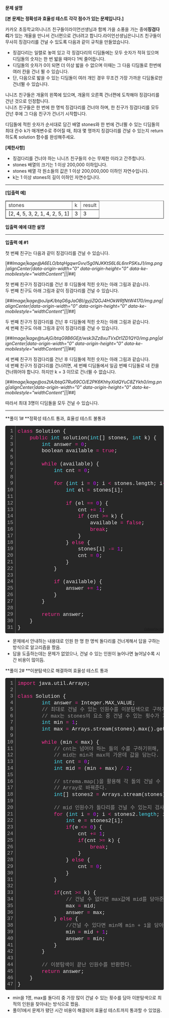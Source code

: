 **문제 설명**

**\[본 문제는 정확성과 효율성 테스트 각각 점수가 있는 문제입니다.\]**

카카오 초등학교의니니즈 친구들이라이언선생님과 함께 가을 소풍을 가는 중에**징검다리**가 있는 개울을 만나서 건너편으로 건너려고 합니다.라이언선생님은니니즈 친구들이 무사히 징검다리를 건널 수 있도록 다음과 같이 규칙을 만들었습니다.

-   징검다리는 일렬로 놓여 있고 각 징검다리의 디딤돌에는 모두 숫자가 적혀 있으며 디딤돌의 숫자는 한 번 밟을 때마다 1씩 줄어듭니다.
-   디딤돌의 숫자가 0이 되면 더 이상 밟을 수 없으며 이때는 그 다음 디딤돌로 한번에 여러 칸을 건너 뛸 수 있습니다.
-   단, 다음으로 밟을 수 있는 디딤돌이 여러 개인 경우 무조건 가장 가까운 디딤돌로만 건너뛸 수 있습니다.

니니즈 친구들은 개울의 왼쪽에 있으며, 개울의 오른쪽 건너편에 도착해야 징검다리를 건넌 것으로 인정합니다.  
니니즈 친구들은 한 번에 한 명씩 징검다리를 건너야 하며, 한 친구가 징검다리를 모두 건넌 후에 그 다음 친구가 건너기 시작합니다.

디딤돌에 적힌 숫자가 순서대로 담긴 배열 stones와 한 번에 건너뛸 수 있는 디딤돌의 최대 칸수 k가 매개변수로 주어질 때, 최대 몇 명까지 징검다리를 건널 수 있는지 return 하도록 solution 함수를 완성해주세요.

**\[제한사항\]**

-   징검다리를 건너야 하는 니니즈 친구들의 수는 무제한 이라고 간주합니다.
-   stones 배열의 크기는 1 이상 200,000 이하입니다.
-   stones 배열 각 원소들의 값은 1 이상 200,000,000 이하인 자연수입니다.
-   k는 1 이상 stones의 길이 이하인 자연수입니다.

---

**\[입출력 예\]**

<table style="border-collapse: collapse; width: 100%;" border="1"><tbody><tr><td><span style="color: #333333;">stones</span></td><td><span style="color: #333333;">k</span></td><td><span style="color: #333333;">result</span></td></tr><tr><td>[2, 4, 5, 3, 2, 1, 4, 2, 5, 1]</td><td>3</td><td>3</td></tr></tbody></table>

**입출력 예에 대한 설명**

---

**입출력 예 #1**

첫 번째 친구는 다음과 같이 징검다리를 건널 수 있습니다.

[##_Image|kage@A6ELO/btqHgqwrGvv/5g0NJKKtS6L6L6nrPSKsJ1/img.png|alignCenter|data-origin-width="0" data-origin-height="0" data-ke-mobilestyle="widthContent"|||_##]

첫 번째 친구가 징검다리를 건넌 후 디딤돌에 적힌 숫자는 아래 그림과 같습니다.  
두 번째 친구도 아래 그림과 같이 징검다리를 건널 수 있습니다.

[##_Image|kage@oJipK/btqG6gJaOBI/gyjiZQGJ4HOkWRfNtW4170/img.png|alignCenter|data-origin-width="0" data-origin-height="0" data-ke-mobilestyle="widthContent"|||_##]

두 번째 친구가 징검다리를 건넌 후 디딤돌에 적힌 숫자는 아래 그림과 같습니다.  
세 번째 친구도 아래 그림과 같이 징검다리를 건널 수 있습니다.

[##_Image|kage@tuAjG/btqG9B6GEjt/wsk3iZz8xuTVxDt1ZD1QY0/img.png|alignCenter|data-origin-width="0" data-origin-height="0" data-ke-mobilestyle="widthContent"|||_##]

세 번째 친구가 징검다리를 건넌 후 디딤돌에 적힌 숫자는 아래 그림과 같습니다.  
네 번째 친구가 징검다리를 건너려면, 세 번째 디딤돌에서 일곱 번째 디딤돌로 네 칸을 건너뛰어야 합니다. 하지만 k = 3 이므로 건너뛸 수 없습니다.

[##_Image|kage@os2tA/btqG7Ru69CO/E2PK6KhhyXIdQYuC8ZYkh0/img.png|alignCenter|data-origin-width="0" data-origin-height="0" data-ke-mobilestyle="widthContent"|||_##]

따라서 최대 3명이 디딤돌을 모두 건널 수 있습니다.

---

**풀이 1# **정확성 테스트 통과, 효율성 테스트 불통과

<table class="colorscripter-code-table" style="margin: 0; padding: 0; border: none; background-color: #272727; border-radius: 4px;" cellspacing="0" cellpadding="0"><tbody><tr><td style="padding: 6px; border-right: 2px solid #4f4f4f;"><div style="margin: 0; padding: 0; word-break: normal; text-align: right; color: #aaa; font-family: Consolas, 'Liberation Mono', Menlo, Courier, monospace !important; line-height: 130%;"><div style="line-height: 130%;">1</div><div style="line-height: 130%;">2</div><div style="line-height: 130%;">3</div><div style="line-height: 130%;">4</div><div style="line-height: 130%;">5</div><div style="line-height: 130%;">6</div><div style="line-height: 130%;">7</div><div style="line-height: 130%;">8</div><div style="line-height: 130%;">9</div><div style="line-height: 130%;">10</div><div style="line-height: 130%;">11</div><div style="line-height: 130%;">12</div><div style="line-height: 130%;">13</div><div style="line-height: 130%;">14</div><div style="line-height: 130%;">15</div><div style="line-height: 130%;">16</div><div style="line-height: 130%;">17</div><div style="line-height: 130%;">18</div><div style="line-height: 130%;">19</div><div style="line-height: 130%;">20</div><div style="line-height: 130%;">21</div><div style="line-height: 130%;">22</div><div style="line-height: 130%;">23</div><div style="line-height: 130%;">24</div><div style="line-height: 130%;">25</div><div style="line-height: 130%;">26</div><div style="line-height: 130%;">27</div><div style="line-height: 130%;">28</div><div style="line-height: 130%;">29</div><div style="line-height: 130%;">30</div><div style="line-height: 130%;">31</div></div></td><td style="padding: 6px 0; text-align: left;"><div style="margin: 0; padding: 0; color: #f0f0f0; font-family: Consolas, 'Liberation Mono', Menlo, Courier, monospace !important; line-height: 130%;"><div style="padding: 0 6px; white-space: pre; line-height: 130%;"><span style="color: #ff3399;">class</span>&nbsp;Solution&nbsp;{</div><div style="padding: 0 6px; white-space: pre; line-height: 130%;">&nbsp;&nbsp;&nbsp;&nbsp;<span style="color: #ff3399;">public</span>&nbsp;<span style="color: #4be6fa;">int</span>&nbsp;solution(<span style="color: #4be6fa;">int</span>[]&nbsp;stones,&nbsp;<span style="color: #4be6fa;">int</span>&nbsp;k)&nbsp;{</div><div style="padding: 0 6px; white-space: pre; line-height: 130%;">&nbsp;&nbsp;&nbsp;&nbsp;&nbsp;&nbsp;&nbsp;&nbsp;<span style="color: #4be6fa;">int</span>&nbsp;answer&nbsp;<span style="color: #aaffaa;"></span><span style="color: #ff3399;">=</span>&nbsp;<span style="color: #c10aff;">0</span>;</div><div style="padding: 0 6px; white-space: pre; line-height: 130%;">&nbsp;&nbsp;&nbsp;&nbsp;&nbsp;&nbsp;&nbsp;&nbsp;boolean&nbsp;available&nbsp;<span style="color: #aaffaa;"></span><span style="color: #ff3399;">=</span>&nbsp;<span style="color: #ff3399;">true</span>;</div><div style="padding: 0 6px; white-space: pre; line-height: 130%;">&nbsp;</div><div style="padding: 0 6px; white-space: pre; line-height: 130%;">&nbsp;&nbsp;&nbsp;&nbsp;&nbsp;&nbsp;&nbsp;&nbsp;<span style="color: #ff3399;">while</span>&nbsp;(available)&nbsp;{</div><div style="padding: 0 6px; white-space: pre; line-height: 130%;">&nbsp;&nbsp;&nbsp;&nbsp;&nbsp;&nbsp;&nbsp;&nbsp;&nbsp;&nbsp;&nbsp;&nbsp;<span style="color: #4be6fa;">int</span>&nbsp;cnt&nbsp;<span style="color: #aaffaa;"></span><span style="color: #ff3399;">=</span>&nbsp;<span style="color: #c10aff;">0</span>;</div><div style="padding: 0 6px; white-space: pre; line-height: 130%;">&nbsp;</div><div style="padding: 0 6px; white-space: pre; line-height: 130%;">&nbsp;&nbsp;&nbsp;&nbsp;&nbsp;&nbsp;&nbsp;&nbsp;&nbsp;&nbsp;&nbsp;&nbsp;<span style="color: #ff3399;">for</span>&nbsp;(<span style="color: #4be6fa;">int</span>&nbsp;i&nbsp;<span style="color: #aaffaa;"></span><span style="color: #ff3399;">=</span>&nbsp;<span style="color: #c10aff;">0</span>;&nbsp;i&nbsp;<span style="color: #aaffaa;"></span><span style="color: #ff3399;">&lt;</span>&nbsp;stones.length;&nbsp;i<span style="color: #aaffaa;"></span><span style="color: #ff3399;">+</span><span style="color: #aaffaa;"></span><span style="color: #ff3399;">+</span>)&nbsp;{</div><div style="padding: 0 6px; white-space: pre; line-height: 130%;">&nbsp;&nbsp;&nbsp;&nbsp;&nbsp;&nbsp;&nbsp;&nbsp;&nbsp;&nbsp;&nbsp;&nbsp;&nbsp;&nbsp;&nbsp;&nbsp;<span style="color: #4be6fa;">int</span>&nbsp;el&nbsp;<span style="color: #aaffaa;"></span><span style="color: #ff3399;">=</span>&nbsp;stones[i];</div><div style="padding: 0 6px; white-space: pre; line-height: 130%;">&nbsp;</div><div style="padding: 0 6px; white-space: pre; line-height: 130%;">&nbsp;&nbsp;&nbsp;&nbsp;&nbsp;&nbsp;&nbsp;&nbsp;&nbsp;&nbsp;&nbsp;&nbsp;&nbsp;&nbsp;&nbsp;&nbsp;<span style="color: #ff3399;">if</span>&nbsp;(el&nbsp;<span style="color: #aaffaa;"></span><span style="color: #ff3399;">=</span><span style="color: #aaffaa;"></span><span style="color: #ff3399;">=</span>&nbsp;<span style="color: #c10aff;">0</span>)&nbsp;{</div><div style="padding: 0 6px; white-space: pre; line-height: 130%;">&nbsp;&nbsp;&nbsp;&nbsp;&nbsp;&nbsp;&nbsp;&nbsp;&nbsp;&nbsp;&nbsp;&nbsp;&nbsp;&nbsp;&nbsp;&nbsp;&nbsp;&nbsp;&nbsp;&nbsp;cnt&nbsp;<span style="color: #aaffaa;"></span><span style="color: #ff3399;">+</span><span style="color: #aaffaa;"></span><span style="color: #ff3399;">=</span>&nbsp;<span style="color: #c10aff;">1</span>;</div><div style="padding: 0 6px; white-space: pre; line-height: 130%;">&nbsp;&nbsp;&nbsp;&nbsp;&nbsp;&nbsp;&nbsp;&nbsp;&nbsp;&nbsp;&nbsp;&nbsp;&nbsp;&nbsp;&nbsp;&nbsp;&nbsp;&nbsp;&nbsp;&nbsp;<span style="color: #ff3399;">if</span>&nbsp;(cnt&nbsp;<span style="color: #aaffaa;"></span><span style="color: #ff3399;">&gt;</span><span style="color: #aaffaa;"></span><span style="color: #ff3399;">=</span>&nbsp;k)&nbsp;{</div><div style="padding: 0 6px; white-space: pre; line-height: 130%;">&nbsp;&nbsp;&nbsp;&nbsp;&nbsp;&nbsp;&nbsp;&nbsp;&nbsp;&nbsp;&nbsp;&nbsp;&nbsp;&nbsp;&nbsp;&nbsp;&nbsp;&nbsp;&nbsp;&nbsp;&nbsp;&nbsp;&nbsp;&nbsp;available&nbsp;<span style="color: #aaffaa;"></span><span style="color: #ff3399;">=</span>&nbsp;<span style="color: #ff3399;">false</span>;</div><div style="padding: 0 6px; white-space: pre; line-height: 130%;">&nbsp;&nbsp;&nbsp;&nbsp;&nbsp;&nbsp;&nbsp;&nbsp;&nbsp;&nbsp;&nbsp;&nbsp;&nbsp;&nbsp;&nbsp;&nbsp;&nbsp;&nbsp;&nbsp;&nbsp;&nbsp;&nbsp;&nbsp;&nbsp;<span style="color: #ff3399;">break</span>;</div><div style="padding: 0 6px; white-space: pre; line-height: 130%;">&nbsp;&nbsp;&nbsp;&nbsp;&nbsp;&nbsp;&nbsp;&nbsp;&nbsp;&nbsp;&nbsp;&nbsp;&nbsp;&nbsp;&nbsp;&nbsp;&nbsp;&nbsp;&nbsp;&nbsp;}</div><div style="padding: 0 6px; white-space: pre; line-height: 130%;">&nbsp;&nbsp;&nbsp;&nbsp;&nbsp;&nbsp;&nbsp;&nbsp;&nbsp;&nbsp;&nbsp;&nbsp;&nbsp;&nbsp;&nbsp;&nbsp;}&nbsp;<span style="color: #ff3399;">else</span>&nbsp;{</div><div style="padding: 0 6px; white-space: pre; line-height: 130%;">&nbsp;&nbsp;&nbsp;&nbsp;&nbsp;&nbsp;&nbsp;&nbsp;&nbsp;&nbsp;&nbsp;&nbsp;&nbsp;&nbsp;&nbsp;&nbsp;&nbsp;&nbsp;&nbsp;&nbsp;stones[i]&nbsp;<span style="color: #aaffaa;"></span><span style="color: #ff3399;">-</span><span style="color: #aaffaa;"></span><span style="color: #ff3399;">=</span>&nbsp;<span style="color: #c10aff;">1</span>;</div><div style="padding: 0 6px; white-space: pre; line-height: 130%;">&nbsp;&nbsp;&nbsp;&nbsp;&nbsp;&nbsp;&nbsp;&nbsp;&nbsp;&nbsp;&nbsp;&nbsp;&nbsp;&nbsp;&nbsp;&nbsp;&nbsp;&nbsp;&nbsp;&nbsp;cnt&nbsp;<span style="color: #aaffaa;"></span><span style="color: #ff3399;">=</span>&nbsp;<span style="color: #c10aff;">0</span>;</div><div style="padding: 0 6px; white-space: pre; line-height: 130%;">&nbsp;&nbsp;&nbsp;&nbsp;&nbsp;&nbsp;&nbsp;&nbsp;&nbsp;&nbsp;&nbsp;&nbsp;&nbsp;&nbsp;&nbsp;&nbsp;}</div><div style="padding: 0 6px; white-space: pre; line-height: 130%;">&nbsp;&nbsp;&nbsp;&nbsp;&nbsp;&nbsp;&nbsp;&nbsp;&nbsp;&nbsp;&nbsp;&nbsp;}</div><div style="padding: 0 6px; white-space: pre; line-height: 130%;">&nbsp;</div><div style="padding: 0 6px; white-space: pre; line-height: 130%;">&nbsp;&nbsp;&nbsp;&nbsp;&nbsp;&nbsp;&nbsp;&nbsp;&nbsp;&nbsp;&nbsp;&nbsp;<span style="color: #ff3399;">if</span>&nbsp;(available)&nbsp;{</div><div style="padding: 0 6px; white-space: pre; line-height: 130%;">&nbsp;&nbsp;&nbsp;&nbsp;&nbsp;&nbsp;&nbsp;&nbsp;&nbsp;&nbsp;&nbsp;&nbsp;&nbsp;&nbsp;&nbsp;&nbsp;answer&nbsp;<span style="color: #aaffaa;"></span><span style="color: #ff3399;">+</span><span style="color: #aaffaa;"></span><span style="color: #ff3399;">=</span>&nbsp;<span style="color: #c10aff;">1</span>;</div><div style="padding: 0 6px; white-space: pre; line-height: 130%;">&nbsp;&nbsp;&nbsp;&nbsp;&nbsp;&nbsp;&nbsp;&nbsp;&nbsp;&nbsp;&nbsp;&nbsp;}</div><div style="padding: 0 6px; white-space: pre; line-height: 130%;">&nbsp;&nbsp;&nbsp;&nbsp;&nbsp;&nbsp;&nbsp;&nbsp;}</div><div style="padding: 0 6px; white-space: pre; line-height: 130%;">&nbsp;</div><div style="padding: 0 6px; white-space: pre; line-height: 130%;">&nbsp;&nbsp;&nbsp;&nbsp;&nbsp;&nbsp;&nbsp;&nbsp;<span style="color: #ff3399;">return</span>&nbsp;answer;</div><div style="padding: 0 6px; white-space: pre; line-height: 130%;">&nbsp;&nbsp;&nbsp;&nbsp;}</div><div style="padding: 0 6px; white-space: pre; line-height: 130%;">}</div></div><div style="text-align: right; margin-top: -13px; margin-right: 5px; font-size: 9px; font-style: italic;"><a style="color: #4f4f4ftext-decoration:none;" href="http://colorscripter.com/info#e" target="_blank" rel="noopener">Colored by Color Scripter</a></div></td><td style="vertical-align: bottom; padding: 0 2px 4px 0;"><a style="text-decoration: none; color: white;" href="http://colorscripter.com/info#e" target="_blank" rel="noopener"><span style="font-size: 9px; word-break: normal; background-color: #4f4f4f; color: white; border-radius: 10px; padding: 1px;">cs</span></a></td></tr></tbody></table>

-   문제에서 안내하는 내용대로 인원 한 명 한 명씩 돌다리를 건너게해서 답을 구하는 방식으로 알고리즘을 짰음.
-   답을 도출하는데는 문제가 없었으나, 건널 수 있는 인원이 늘어나면 늘어날수록 시간 비용이 많이듬.

**풀이 2# **이분탐색으로 해결하여 효율성 테스트 통과

<table class="colorscripter-code-table" style="margin: 0; padding: 0; border: none; background-color: #272727; border-radius: 4px;" cellspacing="0" cellpadding="0"><tbody><tr><td style="padding: 6px; border-right: 2px solid #4f4f4f;"><div style="margin: 0; padding: 0; word-break: normal; text-align: right; color: #aaa; font-family: Consolas, 'Liberation Mono', Menlo, Courier, monospace !important; line-height: 130%;"><div style="line-height: 130%;">1</div><div style="line-height: 130%;">2</div><div style="line-height: 130%;">3</div><div style="line-height: 130%;">4</div><div style="line-height: 130%;">5</div><div style="line-height: 130%;">6</div><div style="line-height: 130%;">7</div><div style="line-height: 130%;">8</div><div style="line-height: 130%;">9</div><div style="line-height: 130%;">10</div><div style="line-height: 130%;">11</div><div style="line-height: 130%;">12</div><div style="line-height: 130%;">13</div><div style="line-height: 130%;">14</div><div style="line-height: 130%;">15</div><div style="line-height: 130%;">16</div><div style="line-height: 130%;">17</div><div style="line-height: 130%;">18</div><div style="line-height: 130%;">19</div><div style="line-height: 130%;">20</div><div style="line-height: 130%;">21</div><div style="line-height: 130%;">22</div><div style="line-height: 130%;">23</div><div style="line-height: 130%;">24</div><div style="line-height: 130%;">25</div><div style="line-height: 130%;">26</div><div style="line-height: 130%;">27</div><div style="line-height: 130%;">28</div><div style="line-height: 130%;">29</div><div style="line-height: 130%;">30</div><div style="line-height: 130%;">31</div><div style="line-height: 130%;">32</div><div style="line-height: 130%;">33</div><div style="line-height: 130%;">34</div><div style="line-height: 130%;">35</div><div style="line-height: 130%;">36</div><div style="line-height: 130%;">37</div><div style="line-height: 130%;">38</div><div style="line-height: 130%;">39</div><div style="line-height: 130%;">40</div><div style="line-height: 130%;">41</div><div style="line-height: 130%;">42</div><div style="line-height: 130%;">43</div><div style="line-height: 130%;">44</div><div style="line-height: 130%;">45</div><div style="line-height: 130%;">46</div><div style="line-height: 130%;">47</div></div></td><td style="padding: 6px 0; text-align: left;"><div style="margin: 0; padding: 0; color: #f0f0f0; font-family: Consolas, 'Liberation Mono', Menlo, Courier, monospace !important; line-height: 130%;"><div style="padding: 0 6px; white-space: pre; line-height: 130%;"><span style="color: #ff3399;">import</span>&nbsp;java.util.Arrays;</div><div style="padding: 0 6px; white-space: pre; line-height: 130%;">&nbsp;</div><div style="padding: 0 6px; white-space: pre; line-height: 130%;"><span style="color: #ff3399;">class</span>&nbsp;Solution&nbsp;{</div><div style="padding: 0 6px; white-space: pre; line-height: 130%;">&nbsp;&nbsp;&nbsp;&nbsp;&nbsp;&nbsp;&nbsp;&nbsp;<span style="color: #4be6fa;">int</span>&nbsp;answer&nbsp;<span style="color: #0086b3;"></span><span style="color: #ff3399;">=</span>&nbsp;Integer.MAX_VALUE;</div><div style="padding: 0 6px; white-space: pre; line-height: 130%;">&nbsp;&nbsp;&nbsp;&nbsp;&nbsp;&nbsp;&nbsp;&nbsp;<span style="color: #999999;">//&nbsp;최대로&nbsp;건널&nbsp;수&nbsp;있는&nbsp;인원수를&nbsp;이분탐색으로&nbsp;구하기&nbsp;위해&nbsp;min은&nbsp;1명&nbsp;</span></div><div style="padding: 0 6px; white-space: pre; line-height: 130%;">&nbsp;&nbsp;&nbsp;&nbsp;&nbsp;&nbsp;&nbsp;&nbsp;<span style="color: #999999;">//&nbsp;max는&nbsp;stones의&nbsp;요소&nbsp;중&nbsp;건널&nbsp;수&nbsp;있는&nbsp;횟수가&nbsp;가장&nbsp;큰&nbsp;돌의&nbsp;숫자를&nbsp;넣는다.</span></div><div style="padding: 0 6px; white-space: pre; line-height: 130%;">&nbsp;&nbsp;&nbsp;&nbsp;&nbsp;&nbsp;&nbsp;&nbsp;<span style="color: #4be6fa;">int</span>&nbsp;min&nbsp;<span style="color: #0086b3;"></span><span style="color: #ff3399;">=</span>&nbsp;<span style="color: #c10aff;">1</span>;</div><div style="padding: 0 6px; white-space: pre; line-height: 130%;">&nbsp;&nbsp;&nbsp;&nbsp;&nbsp;&nbsp;&nbsp;&nbsp;<span style="color: #4be6fa;">int</span>&nbsp;max&nbsp;<span style="color: #0086b3;"></span><span style="color: #ff3399;">=</span>&nbsp;Arrays.stream(stones).max().getAsInt();</div><div style="padding: 0 6px; white-space: pre; line-height: 130%;">&nbsp;&nbsp;&nbsp;&nbsp;&nbsp;&nbsp;&nbsp;&nbsp;</div><div style="padding: 0 6px; white-space: pre; line-height: 130%;">&nbsp;&nbsp;&nbsp;&nbsp;&nbsp;&nbsp;&nbsp;&nbsp;<span style="color: #ff3399;">while</span>&nbsp;(min&nbsp;<span style="color: #0086b3;"></span><span style="color: #ff3399;">&lt;</span>&nbsp;max)&nbsp;{</div><div style="padding: 0 6px; white-space: pre; line-height: 130%;">&nbsp;&nbsp;&nbsp;&nbsp;&nbsp;&nbsp;&nbsp;&nbsp;&nbsp;&nbsp;&nbsp;&nbsp;<span style="color: #999999;">//&nbsp;cnt는&nbsp;넘어야&nbsp;하는&nbsp;돌의&nbsp;수를&nbsp;구하기위해,</span></div><div style="padding: 0 6px; white-space: pre; line-height: 130%;">&nbsp;&nbsp;&nbsp;&nbsp;&nbsp;&nbsp;&nbsp;&nbsp;&nbsp;&nbsp;&nbsp;&nbsp;<span style="color: #999999;">//&nbsp;mid는&nbsp;min과&nbsp;max의&nbsp;가운데&nbsp;값을&nbsp;담는다.</span></div><div style="padding: 0 6px; white-space: pre; line-height: 130%;">&nbsp;&nbsp;&nbsp;&nbsp;&nbsp;&nbsp;&nbsp;&nbsp;&nbsp;&nbsp;&nbsp;&nbsp;<span style="color: #4be6fa;">int</span>&nbsp;cnt&nbsp;<span style="color: #0086b3;"></span><span style="color: #ff3399;">=</span>&nbsp;<span style="color: #c10aff;">0</span>;</div><div style="padding: 0 6px; white-space: pre; line-height: 130%;">&nbsp;&nbsp;&nbsp;&nbsp;&nbsp;&nbsp;&nbsp;&nbsp;&nbsp;&nbsp;&nbsp;&nbsp;<span style="color: #4be6fa;">int</span>&nbsp;mid&nbsp;<span style="color: #0086b3;"></span><span style="color: #ff3399;">=</span>&nbsp;(min&nbsp;<span style="color: #0086b3;"></span><span style="color: #ff3399;">+</span>&nbsp;max)&nbsp;<span style="color: #0086b3;"></span><span style="color: #ff3399;">/</span>&nbsp;<span style="color: #c10aff;">2</span>;</div><div style="padding: 0 6px; white-space: pre; line-height: 130%;">&nbsp;&nbsp;&nbsp;&nbsp;&nbsp;&nbsp;&nbsp;&nbsp;&nbsp;&nbsp;&nbsp;&nbsp;</div><div style="padding: 0 6px; white-space: pre; line-height: 130%;">&nbsp;&nbsp;&nbsp;&nbsp;&nbsp;&nbsp;&nbsp;&nbsp;&nbsp;&nbsp;&nbsp;&nbsp;<span style="color: #999999;">//&nbsp;strema.map()을&nbsp;활용해&nbsp;각&nbsp;돌의&nbsp;건널&nbsp;수&nbsp;있는&nbsp;횟수를&nbsp;mid만큼&nbsp;빼서&nbsp;toArray()를&nbsp;통해</span></div><div style="padding: 0 6px; white-space: pre; line-height: 130%;">&nbsp;&nbsp;&nbsp;&nbsp;&nbsp;&nbsp;&nbsp;&nbsp;&nbsp;&nbsp;&nbsp;&nbsp;<span style="color: #999999;">//&nbsp;Array로&nbsp;바꿔준다.</span></div><div style="padding: 0 6px; white-space: pre; line-height: 130%;">&nbsp;&nbsp;&nbsp;&nbsp;&nbsp;&nbsp;&nbsp;&nbsp;&nbsp;&nbsp;&nbsp;&nbsp;<span style="color: #4be6fa;">int</span>[]&nbsp;stones2&nbsp;<span style="color: #0086b3;"></span><span style="color: #ff3399;">=</span>&nbsp;Arrays.stream(stones).map(e&nbsp;<span style="color: #0086b3;"></span><span style="color: #ff3399;">-</span><span style="color: #0086b3;"></span><span style="color: #ff3399;">&gt;</span>&nbsp;e&nbsp;<span style="color: #0086b3;"></span><span style="color: #ff3399;">-</span>&nbsp;mid).toArray();</div><div style="padding: 0 6px; white-space: pre; line-height: 130%;">&nbsp;&nbsp;&nbsp;&nbsp;&nbsp;&nbsp;&nbsp;&nbsp;&nbsp;&nbsp;&nbsp;&nbsp;</div><div style="padding: 0 6px; white-space: pre; line-height: 130%;">&nbsp;&nbsp;&nbsp;&nbsp;&nbsp;&nbsp;&nbsp;&nbsp;&nbsp;&nbsp;&nbsp;&nbsp;<span style="color: #999999;">//&nbsp;mid&nbsp;인원수가&nbsp;돌다리를&nbsp;건널&nbsp;수&nbsp;있는지&nbsp;검사</span></div><div style="padding: 0 6px; white-space: pre; line-height: 130%;">&nbsp;&nbsp;&nbsp;&nbsp;&nbsp;&nbsp;&nbsp;&nbsp;&nbsp;&nbsp;&nbsp;&nbsp;<span style="color: #ff3399;">for</span>&nbsp;(<span style="color: #4be6fa;">int</span>&nbsp;i&nbsp;<span style="color: #0086b3;"></span><span style="color: #ff3399;">=</span>&nbsp;<span style="color: #c10aff;">0</span>;&nbsp;i&nbsp;<span style="color: #0086b3;"></span><span style="color: #ff3399;">&lt;</span>&nbsp;stones2.<span style="color: #4be6fa;">length</span>;&nbsp;i<span style="color: #0086b3;"></span><span style="color: #ff3399;">+</span><span style="color: #0086b3;"></span><span style="color: #ff3399;">+</span>)&nbsp;{</div><div style="padding: 0 6px; white-space: pre; line-height: 130%;">&nbsp;&nbsp;&nbsp;&nbsp;&nbsp;&nbsp;&nbsp;&nbsp;&nbsp;&nbsp;&nbsp;&nbsp;&nbsp;&nbsp;&nbsp;&nbsp;<span style="color: #4be6fa;">int</span>&nbsp;e&nbsp;<span style="color: #0086b3;"></span><span style="color: #ff3399;">=</span>&nbsp;stones2[i];</div><div style="padding: 0 6px; white-space: pre; line-height: 130%;">&nbsp;&nbsp;&nbsp;&nbsp;&nbsp;&nbsp;&nbsp;&nbsp;&nbsp;&nbsp;&nbsp;&nbsp;&nbsp;&nbsp;&nbsp;&nbsp;<span style="color: #ff3399;">if</span>(e&nbsp;<span style="color: #0086b3;"></span><span style="color: #ff3399;">&lt;</span><span style="color: #0086b3;"></span><span style="color: #ff3399;">=</span>&nbsp;<span style="color: #c10aff;">0</span>)&nbsp;{</div><div style="padding: 0 6px; white-space: pre; line-height: 130%;">&nbsp;&nbsp;&nbsp;&nbsp;&nbsp;&nbsp;&nbsp;&nbsp;&nbsp;&nbsp;&nbsp;&nbsp;&nbsp;&nbsp;&nbsp;&nbsp;&nbsp;&nbsp;&nbsp;&nbsp;cnt&nbsp;<span style="color: #0086b3;"></span><span style="color: #ff3399;">+</span><span style="color: #0086b3;"></span><span style="color: #ff3399;">=</span>&nbsp;<span style="color: #c10aff;">1</span>;</div><div style="padding: 0 6px; white-space: pre; line-height: 130%;">&nbsp;&nbsp;&nbsp;&nbsp;&nbsp;&nbsp;&nbsp;&nbsp;&nbsp;&nbsp;&nbsp;&nbsp;&nbsp;&nbsp;&nbsp;&nbsp;&nbsp;&nbsp;&nbsp;&nbsp;<span style="color: #ff3399;">if</span>(cnt&nbsp;<span style="color: #0086b3;"></span><span style="color: #ff3399;">&gt;</span><span style="color: #0086b3;"></span><span style="color: #ff3399;">=</span>&nbsp;k)&nbsp;{</div><div style="padding: 0 6px; white-space: pre; line-height: 130%;">&nbsp;&nbsp;&nbsp;&nbsp;&nbsp;&nbsp;&nbsp;&nbsp;&nbsp;&nbsp;&nbsp;&nbsp;&nbsp;&nbsp;&nbsp;&nbsp;&nbsp;&nbsp;&nbsp;&nbsp;&nbsp;&nbsp;&nbsp;&nbsp;<span style="color: #ff3399;">break</span>;</div><div style="padding: 0 6px; white-space: pre; line-height: 130%;">&nbsp;&nbsp;&nbsp;&nbsp;&nbsp;&nbsp;&nbsp;&nbsp;&nbsp;&nbsp;&nbsp;&nbsp;&nbsp;&nbsp;&nbsp;&nbsp;&nbsp;&nbsp;&nbsp;&nbsp;}</div><div style="padding: 0 6px; white-space: pre; line-height: 130%;">&nbsp;&nbsp;&nbsp;&nbsp;&nbsp;&nbsp;&nbsp;&nbsp;&nbsp;&nbsp;&nbsp;&nbsp;&nbsp;&nbsp;&nbsp;&nbsp;}&nbsp;<span style="color: #ff3399;">else</span>&nbsp;{</div><div style="padding: 0 6px; white-space: pre; line-height: 130%;">&nbsp;&nbsp;&nbsp;&nbsp;&nbsp;&nbsp;&nbsp;&nbsp;&nbsp;&nbsp;&nbsp;&nbsp;&nbsp;&nbsp;&nbsp;&nbsp;&nbsp;&nbsp;&nbsp;&nbsp;cnt&nbsp;<span style="color: #0086b3;"></span><span style="color: #ff3399;">=</span>&nbsp;<span style="color: #c10aff;">0</span>;</div><div style="padding: 0 6px; white-space: pre; line-height: 130%;">&nbsp;&nbsp;&nbsp;&nbsp;&nbsp;&nbsp;&nbsp;&nbsp;&nbsp;&nbsp;&nbsp;&nbsp;&nbsp;&nbsp;&nbsp;&nbsp;}</div><div style="padding: 0 6px; white-space: pre; line-height: 130%;">&nbsp;&nbsp;&nbsp;&nbsp;&nbsp;&nbsp;&nbsp;&nbsp;&nbsp;&nbsp;&nbsp;&nbsp;}</div><div style="padding: 0 6px; white-space: pre; line-height: 130%;">&nbsp;&nbsp;&nbsp;&nbsp;&nbsp;&nbsp;&nbsp;&nbsp;&nbsp;&nbsp;&nbsp;&nbsp;</div><div style="padding: 0 6px; white-space: pre; line-height: 130%;">&nbsp;&nbsp;&nbsp;&nbsp;&nbsp;&nbsp;&nbsp;&nbsp;&nbsp;&nbsp;&nbsp;&nbsp;<span style="color: #ff3399;">if</span>(cnt&nbsp;<span style="color: #0086b3;"></span><span style="color: #ff3399;">&gt;</span><span style="color: #0086b3;"></span><span style="color: #ff3399;">=</span>&nbsp;k)&nbsp;{</div><div style="padding: 0 6px; white-space: pre; line-height: 130%;">&nbsp;&nbsp;&nbsp;&nbsp;&nbsp;&nbsp;&nbsp;&nbsp;&nbsp;&nbsp;&nbsp;&nbsp;&nbsp;&nbsp;&nbsp;&nbsp;<span style="color: #999999;">//&nbsp;건널&nbsp;수&nbsp;없다면&nbsp;max값에&nbsp;mid를&nbsp;담아준다.</span></div><div style="padding: 0 6px; white-space: pre; line-height: 130%;">&nbsp;&nbsp;&nbsp;&nbsp;&nbsp;&nbsp;&nbsp;&nbsp;&nbsp;&nbsp;&nbsp;&nbsp;&nbsp;&nbsp;&nbsp;&nbsp;max&nbsp;<span style="color: #0086b3;"></span><span style="color: #ff3399;">=</span>&nbsp;mid;</div><div style="padding: 0 6px; white-space: pre; line-height: 130%;">&nbsp;&nbsp;&nbsp;&nbsp;&nbsp;&nbsp;&nbsp;&nbsp;&nbsp;&nbsp;&nbsp;&nbsp;&nbsp;&nbsp;&nbsp;&nbsp;answer&nbsp;<span style="color: #0086b3;"></span><span style="color: #ff3399;">=</span>&nbsp;max;</div><div style="padding: 0 6px; white-space: pre; line-height: 130%;">&nbsp;&nbsp;&nbsp;&nbsp;&nbsp;&nbsp;&nbsp;&nbsp;&nbsp;&nbsp;&nbsp;&nbsp;}&nbsp;<span style="color: #ff3399;">else</span>&nbsp;{</div><div style="padding: 0 6px; white-space: pre; line-height: 130%;">&nbsp;&nbsp;&nbsp;&nbsp;&nbsp;&nbsp;&nbsp;&nbsp;&nbsp;&nbsp;&nbsp;&nbsp;&nbsp;&nbsp;&nbsp;&nbsp;<span style="color: #999999;">//건널&nbsp;수&nbsp;있다면&nbsp;min에&nbsp;min&nbsp;+&nbsp;1을&nbsp;담아준다.</span></div><div style="padding: 0 6px; white-space: pre; line-height: 130%;">&nbsp;&nbsp;&nbsp;&nbsp;&nbsp;&nbsp;&nbsp;&nbsp;&nbsp;&nbsp;&nbsp;&nbsp;&nbsp;&nbsp;&nbsp;&nbsp;min&nbsp;<span style="color: #0086b3;"></span><span style="color: #ff3399;">=</span>&nbsp;mid&nbsp;<span style="color: #0086b3;"></span><span style="color: #ff3399;">+</span>&nbsp;<span style="color: #c10aff;">1</span>;</div><div style="padding: 0 6px; white-space: pre; line-height: 130%;">&nbsp;&nbsp;&nbsp;&nbsp;&nbsp;&nbsp;&nbsp;&nbsp;&nbsp;&nbsp;&nbsp;&nbsp;&nbsp;&nbsp;&nbsp;&nbsp;answer&nbsp;<span style="color: #0086b3;"></span><span style="color: #ff3399;">=</span>&nbsp;min;</div><div style="padding: 0 6px; white-space: pre; line-height: 130%;">&nbsp;&nbsp;&nbsp;&nbsp;&nbsp;&nbsp;&nbsp;&nbsp;&nbsp;&nbsp;&nbsp;&nbsp;}</div><div style="padding: 0 6px; white-space: pre; line-height: 130%;">&nbsp;&nbsp;&nbsp;&nbsp;&nbsp;&nbsp;&nbsp;&nbsp;}</div><div style="padding: 0 6px; white-space: pre; line-height: 130%;">&nbsp;&nbsp;&nbsp;&nbsp;&nbsp;&nbsp;&nbsp;&nbsp;</div><div style="padding: 0 6px; white-space: pre; line-height: 130%;">&nbsp;&nbsp;&nbsp;&nbsp;&nbsp;&nbsp;&nbsp;&nbsp;<span style="color: #999999;">//&nbsp;이분탐색이&nbsp;끝난&nbsp;인원수를&nbsp;반환한다.</span></div><div style="padding: 0 6px; white-space: pre; line-height: 130%;">&nbsp;&nbsp;&nbsp;&nbsp;&nbsp;&nbsp;&nbsp;&nbsp;<span style="color: #ff3399;">return</span>&nbsp;answer;</div><div style="padding: 0 6px; white-space: pre; line-height: 130%;">&nbsp;&nbsp;&nbsp;&nbsp;}</div><div style="padding: 0 6px; white-space: pre; line-height: 130%;">}</div></div><div style="text-align: right; margin-top: -13px; margin-right: 5px; font-size: 9px; font-style: italic;"><a style="color: #4f4f4ftext-decoration:none;" href="http://colorscripter.com/info#e" target="_blank" rel="noopener">Colored by Color Scripter</a></div></td><td style="vertical-align: bottom; padding: 0 2px 4px 0;"><a style="text-decoration: none; color: white;" href="http://colorscripter.com/info#e" target="_blank" rel="noopener"><span style="font-size: 9px; word-break: normal; background-color: #4f4f4f; color: white; border-radius: 10px; padding: 1px;">cs</span></a></td></tr></tbody></table>

-   min을 1명, max를 돌다리 중 가장 많이 건널 수 있는 횟수를 담아 이분탐색으로 최적의 인원을 찾아내는 방식으로 짰음.
-   풀이1에서 문제가 됐던 시간 비용이 해결되어 효율성 테스트까지 통과할 수 있었음.